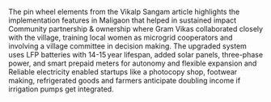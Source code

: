 The pin wheel elements from the Vikalp Sangam article highlights the implementation features in Maligaon that helped in sustained impact Community partnership & ownership where Gram Vikas collaborated closely with the village, training local women as microgrid cooperators and involving a village committee in decision making. The upgraded system uses LFP batteries with 14-15 year lifespan, added solar panels, three-phase power, and smart prepaid meters  for autonomy and flexible expansion and Reliable electricity enabled startups like a photocopy shop, footwear making, refrigerated goods and farmers anticipate doubling income if irrigation pumps get integrated.
